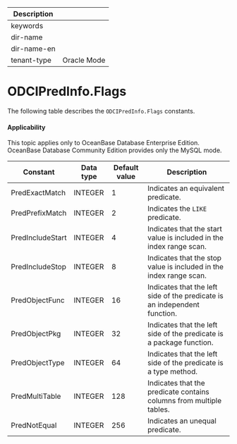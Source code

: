 | Description   |                 |
|---------------|-----------------|
| keywords      |                 |
| dir-name      |                 |
| dir-name-en   |                 |
| tenant-type   | Oracle Mode     |

# ODCIPredInfo.Flags

The following table describes the `ODCIPredInfo.Flags` constants.


  <main id="notice" >
    <h4>Applicability</h4>
    <p>This topic applies only to OceanBase Database Enterprise Edition. OceanBase Database Community Edition provides only the MySQL mode. </p>
  </main>


| Constant | Data type | Default value | Description |
|------------------|---------|-----|---------------|
| PredExactMatch | INTEGER | 1 | Indicates an equivalent predicate. |
| PredPrefixMatch | INTEGER | 2 | Indicates the `LIKE` predicate. |
| PredIncludeStart | INTEGER | 4 | Indicates that the start value is included in the index range scan. |
| PredIncludeStop | INTEGER | 8 | Indicates that the stop value is included in the index range scan. |
| PredObjectFunc | INTEGER | 16 | Indicates that the left side of the predicate is an independent function. |
| PredObjectPkg | INTEGER | 32 | Indicates that the left side of the predicate is a package function. |
| PredObjectType | INTEGER | 64 | Indicates that the left side of the predicate is a type method. |
| PredMultiTable | INTEGER | 128 | Indicates that the predicate contains columns from multiple tables. |
| PredNotEqual | INTEGER | 256 | Indicates an unequal predicate. |



